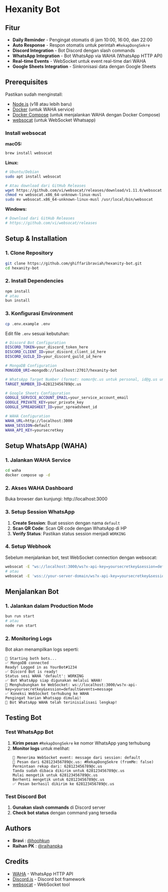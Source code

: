 # Hexanity Bot

## Fitur

- **Daily Reminder** - Pengingat otomatis di jam 10:00, 16:00, dan 22:00
- **Auto Response** - Respon otomatis untuk perintah `#RekapDongSekre`
- **Discord Integration** - Bot Discord dengan slash commands
- **WhatsApp Integration** - Bot WhatsApp via WAHA (WhatsApp HTTP API)
- **Real-time Events** - WebSocket untuk event real-time dari WAHA
- **Google Sheets Integration** - Sinkronisasi data dengan Google Sheets

## Prerequisites

Pastikan sudah menginstall:

- [Node.js](https://nodejs.org/) (v18 atau lebih baru)
- [Docker](https://www.docker.com/) (untuk WAHA service)
- [Docker Compose](https://docs.docker.com/compose/install/) (untuk menjalankan WAHA dengan Docker Compose)
- [websocat](https://github.com/vi/websocat) (untuk WebSocket Whatsapp)

### Install websocat

**macOS:**
```bash
brew install websocat
```

**Linux:**
```bash
# Ubuntu/Debian
sudo apt install websocat

# Atau download dari GitHub Releases
wget https://github.com/vi/websocat/releases/download/v1.11.0/websocat.x86_64-unknown-linux-musl
chmod +x websocat.x86_64-unknown-linux-musl
sudo mv websocat.x86_64-unknown-linux-musl /usr/local/bin/websocat
```

**Windows:**
```powershell
# Download dari GitHub Releases
# https://github.com/vi/websocat/releases
```

## Setup & Installation

### 1. Clone Repository

```bash
git clone https://github.com/ghiffaribraviah/hexanity-bot.git
cd hexanity-bot
```

### 2. Install Dependencies

```bash
npm install
# atau
bun install
```

### 3. Konfigurasi Environment

```bash
cp .env.example .env
```

Edit file `.env` sesuai kebutuhan:

```bash
# Discord Bot Configuration
DISCORD_TOKEN=your_discord_token_here
DISCORD_CLIENT_ID=your_discord_client_id_here
DISCORD_GUILD_ID=your_discord_guild_id_here

# MongoDB Configuration  
MONGODB_URI=mongodb://localhost:27017/hexanity-bot

# WhatsApp Target Number (format: nomor@c.us untuk personal, id@g.us untuk group)
TARGET_NUMBER_ID=628123456789@c.us

# Google Sheets Configuration
GOOGLE_SERVICE_ACCOUNT_EMAIL=your_service_account_email
GOOGLE_PRIVATE_KEY=your_private_key
GOOGLE_SPREADSHEET_ID=your_spreadsheet_id

# WAHA Configuration
WAHA_URL=http://localhost:3000
WAHA_SESSION=default
WAHA_API_KEY=yoursecretkey
```

## Setup WhatsApp (WAHA)

### 1. Jalankan WAHA Service

```bash
cd waha
docker compose up -d
```

### 2. Akses WAHA Dashboard

Buka browser dan kunjungi: http://localhost:3000

### 3. Setup Session WhatsApp

1. **Create Session**: Buat session dengan nama `default`
2. **Scan QR Code**: Scan QR code dengan WhatsApp di HP
3. **Verify Status**: Pastikan status session menjadi `WORKING`

### 4. Setup Webhook

Sebelum menjalankan bot, test WebSocket connection dengan websocat:

```bash
websocat -E "ws://localhost:3000/ws?x-api-key=yoursecretkey&session=default&events=message"
# atau
websocat -E 'wss://your-server-domain/ws?x-api-key=yoursecretkey&session=default&events=message'
```

## Menjalankan Bot

### 1. Jalankan dalam Production Mode

```bash
bun run start
# atau
node run start
```

### 2. Monitoring Logs

Bot akan menampilkan logs seperti:
```
🚀 Starting both bots...
✅ MongoDB connected
Ready! Logged in as YourBot#1234
✅ Discord Bot is ready!
Status sesi WAHA 'default': WORKING
✅ Bot WhatsApp siap digunakan melalui WAHA!
🔌 Menghubungkan ke WebSocket: ws://localhost:3000/ws?x-api-key=yoursecretkey&session=default&events=message
✅ Koneksi WebSocket terhubung ke WAHA
Pengingat harian Whatsapp dimulai!
🎉 Bot WhatsApp WAHA telah terinisialisasi lengkap!
```

## Testing Bot

### Test WhatsApp Bot

1. **Kirim pesan** `#RekapDongSekre` ke nomor WhatsApp yang terhubung
2. **Monitor logs** untuk melihat:
   ```
   📨 Menerima WebSocket event: message dari session: default
   📱 Pesan dari 628123456789@c.us: #RekapDongSekre (fromMe: false)
   Permintaan rekap dari: 628123456789@c.us
   Tanda sudah dibaca dikirim untuk 628123456789@c.us
   Mulai mengetik untuk 628123456789@c.us
   Berhenti mengetik untuk 628123456789@c.us
   ✅ Pesan berhasil dikirim ke 628123456789@c.us
   ```

### Test Discord Bot

1. **Gunakan slash commands** di Discord server
2. **Check bot status** dengan command yang tersedia

## Authors

- **Bravi** : [@hoohkun](https://instagram.com/hoohkun)
- **Raihan PK** : [@raihanpka](https://instagram.com/raihanpka)

## Credits

- [WAHA](https://waha.devlike.pro/) - WhatsApp HTTP API
- [Discord.js](https://discord.js.org/) - Discord bot framework
- [websocat](https://github.com/vi/websocat) - WebSocket tool
